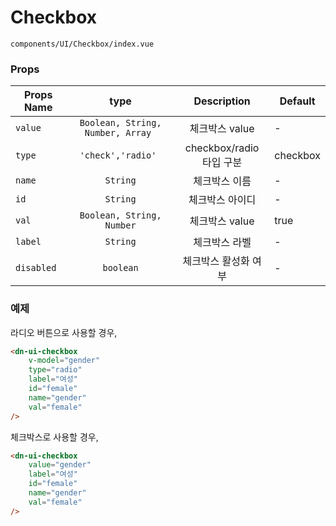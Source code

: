 # Checkbox 
`components/UI/Checkbox/index.vue`

### Props

| Props Name | type | Description | Default |
|---|:---:|:---:|---|
| `value` | `Boolean, String, Number, Array ` | 체크박스 value | - |
| `type` | `'check','radio' ` | checkbox/radio 타입 구분 | checkbox |
| `name` | `String` | 체크박스 이름 | - |
| `id` | `String` | 체크박스 아이디 | - |
| `val` | `Boolean, String, Number` | 체크박스 value | true |
| `label` | `String` | 체크박스 라벨 | - |
| `disabled` | `boolean` |  체크박스 활성화 여부 | - |  




### 예제 

라디오 버튼으로 사용할 경우,

```html
<dn-ui-checkbox
    v-model="gender"
    type="radio"
    label="여성"
    id="female"
    name="gender"
    val="female"
/>
```

체크박스로 사용할 경우,

```html
<dn-ui-checkbox
    value="gender"
    label="여성"
    id="female"
    name="gender"
    val="female"
/>
```
